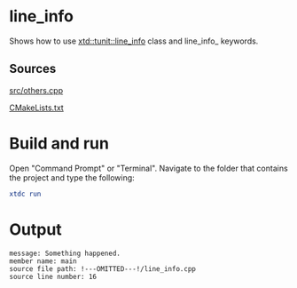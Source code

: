 # line_info

Shows how to use [xtd::tunit::line_info](../../../../src/xtd.tunit/include/xtd/line_info.h) class and line_info_ keywords.

## Sources

[src/others.cpp](src/others.cpp)

[CMakeLists.txt](CMakeLists.txt)

# Build and run

Open "Command Prompt" or "Terminal". Navigate to the folder that contains the project and type the following:

```cmake
xtdc run
```

# Output

```
message: Something happened.
member name: main
source file path: !---OMITTED---!/line_info.cpp
source line number: 16
```
